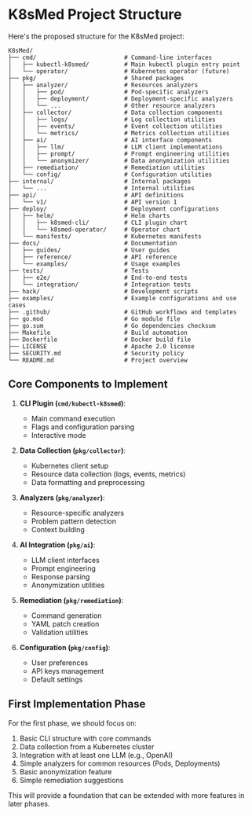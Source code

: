 # K8sMed Project Structure

Here's the proposed structure for the K8sMed project:

```
K8sMed/
├── cmd/                         # Command-line interfaces
│   ├── kubectl-k8smed/          # Main kubectl plugin entry point
│   └── operator/                # Kubernetes operator (future)
├── pkg/                         # Shared packages
│   ├── analyzer/                # Resources analyzers
│   │   ├── pod/                 # Pod-specific analyzers
│   │   ├── deployment/          # Deployment-specific analyzers
│   │   └── ...                  # Other resource analyzers
│   ├── collector/               # Data collection components
│   │   ├── logs/                # Log collection utilities
│   │   ├── events/              # Event collection utilities
│   │   └── metrics/             # Metrics collection utilities
│   ├── ai/                      # AI interface components
│   │   ├── llm/                 # LLM client implementations
│   │   ├── prompt/              # Prompt engineering utilities
│   │   └── anonymizer/          # Data anonymization utilities
│   ├── remediation/             # Remediation utilities
│   └── config/                  # Configuration utilities
├── internal/                    # Internal packages
│   └── ...                      # Internal utilities
├── api/                         # API definitions
│   └── v1/                      # API version 1
├── deploy/                      # Deployment configurations
│   ├── helm/                    # Helm charts
│   │   ├── k8smed-cli/          # CLI plugin chart
│   │   └── k8smed-operator/     # Operator chart
│   └── manifests/               # Kubernetes manifests
├── docs/                        # Documentation
│   ├── guides/                  # User guides
│   ├── reference/               # API reference
│   └── examples/                # Usage examples
├── tests/                       # Tests
│   ├── e2e/                     # End-to-end tests
│   └── integration/             # Integration tests
├── hack/                        # Development scripts
├── examples/                    # Example configurations and use cases
├── .github/                     # GitHub workflows and templates
├── go.mod                       # Go module file
├── go.sum                       # Go dependencies checksum
├── Makefile                     # Build automation
├── Dockerfile                   # Docker build file
├── LICENSE                      # Apache 2.0 license
├── SECURITY.md                  # Security policy
└── README.md                    # Project overview
```

## Core Components to Implement

1. **CLI Plugin (`cmd/kubectl-k8smed`)**:
   - Main command execution
   - Flags and configuration parsing
   - Interactive mode

2. **Data Collection (`pkg/collector`)**:
   - Kubernetes client setup
   - Resource data collection (logs, events, metrics)
   - Data formatting and preprocessing

3. **Analyzers (`pkg/analyzer`)**:
   - Resource-specific analyzers
   - Problem pattern detection
   - Context building

4. **AI Integration (`pkg/ai`)**:
   - LLM client interfaces
   - Prompt engineering
   - Response parsing
   - Anonymization utilities

5. **Remediation (`pkg/remediation`)**:
   - Command generation
   - YAML patch creation
   - Validation utilities

6. **Configuration (`pkg/config`)**:
   - User preferences
   - API keys management
   - Default settings

## First Implementation Phase

For the first phase, we should focus on:

1. Basic CLI structure with core commands
2. Data collection from a Kubernetes cluster
3. Integration with at least one LLM (e.g., OpenAI)
4. Simple analyzers for common resources (Pods, Deployments)
5. Basic anonymization feature
6. Simple remediation suggestions

This will provide a foundation that can be extended with more features in later phases.
